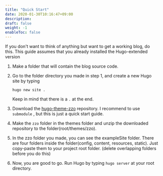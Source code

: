 ```yaml
---
title: "Quick Start"
date: 2020-01-30T10:16:47+09:00
description:
draft: false
weight: -1
enableToc: false
---
```


If you don't want to think of anything but want to get a working blog, do this. This guide assumes that you already installed the Hugo-extended version

1. Make a folder that will contain the blog source code.
2. Go to the folder directory you made in step 1, and create a new Hugo site by typing 

    ```
    hugo new site .
    ```

    Keep in mind that there is a `.` at the end.
3. Download the [hugo-theme-zzo](https://github.com/zzossig/hugo-theme-zzo) repository. I recommend to use `submodule` , but this is just a quick start guide.
4. Make the `zzo` folder in the themes folder and unzip the downloaded repository to the folder(root/themes/zzo).
5. In the zzo folder you made, you can see the exampleSite folder. There are four folders inside the folder(config, content, resources, static). Just copy-paste them to your project root folder. (delete overlapping folders before you do this)
6. Now, you are good to go. Run Hugo by typing `hugo server` at your root directory.
